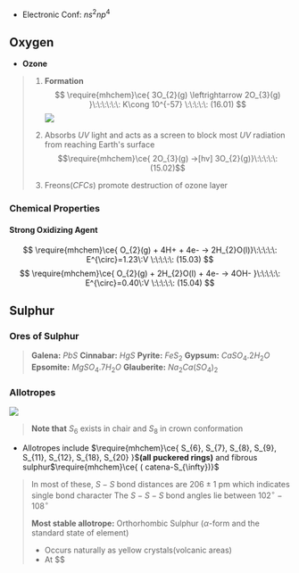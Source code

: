 
- Electronic Conf: $ns^{2}np^{4}$

## Oxygen 

- **Ozone**
> 1. **Formation**
> $$
\require{mhchem}\ce{ 3O_{2}(g) \leftrightarrow 2O_{3}(g) }\:\:\:\:\:\: K\cong 10^{-57} \:\:\:\:\: (16.01)
$$
>![](https://i.imgur.com/yXJXIPG.png)
>
>2. Absorbs $UV$ light and acts as a screen to block most $UV$ radiation from reaching Earth's surface 
>$$\require{mhchem}\ce{ 2O_{3}(g) ->[hv] 3O_{2}(g)}\:\:\:\:\: (15.02)$$
>3. Freons($CFCs$) promote destruction of ozone layer 


### Chemical Properties 

#### Strong Oxidizing Agent

$$
\require{mhchem}\ce{ O_{2}(g) + 4H+ + 4e- -> 2H_{2}O(l)}\:\:\:\:\: E^{\circ}=1.23\:V \:\:\:\:\: (15.03)
$$
$$
\require{mhchem}\ce{ O_{2}(g) + 2H_{2}O(l) + 4e- -> 4OH- }\:\:\:\:\: E^{\circ}=0.40\:V \:\:\:\:\: (15.04)
$$



## Sulphur 

### Ores of Sulphur 
> **Galena:** $PbS$
> **Cinnabar:** $HgS$
> **Pyrite:** $FeS_{2}$
> **Gypsum:** $CaSO_{4}.2H_{2}O$
> **Epsomite:** $MgSO_{4}.7H_{2}O$
> **Glauberite:** $Na_{2}Ca(SO_{4})_{2}$

### Allotropes 


![](https://i.imgur.com/KClwS8I.png)
>**Note that** $S_{6}$ exists in chair and $S_{8}$ in crown conformation 

- Allotropes include $\require{mhchem}\ce{ S_{6}, S_{7}, S_{8}, S_{9}, S_{11}, S_{12}, S_{18}, S_{20} }$**(all puckered rings)** and fibrous sulphur$\require{mhchem}\ce{ ( catena-S_{\infty})}$
>In most of these, $S-S$ bond distances are $206\pm 1 \:\text{pm}$ which indicates single bond character 
>The $S-S-S$ bond angles lie between $102^{\circ}-108^{\circ}$
>
>**Most stable allotrope:** Orthorhombic Sulphur ($\alpha$-form and the standard state of element)
>- Occurs naturally as yellow crystals(volcanic areas)
>- At $$

